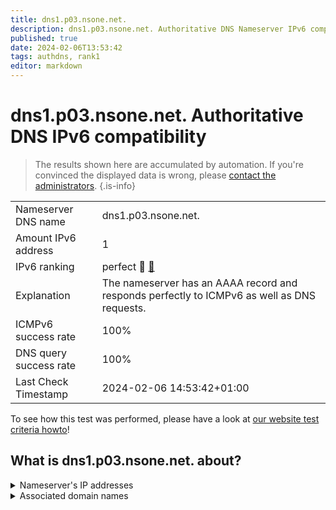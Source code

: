 ```yaml
---
title: dns1.p03.nsone.net.
description: dns1.p03.nsone.net. Authoritative DNS Nameserver IPv6 compatibility
published: true
date: 2024-02-06T13:53:42
tags: authdns, rank1
editor: markdown
---
```


# dns1.p03.nsone.net. Authoritative DNS IPv6 compatibility

> The results shown here are accumulated by automation. If you're convinced the displayed data is wrong, please [contact the administrators](/howto/chat). 
{.is-info}




|   |   |
| - | - |
| Nameserver DNS name | dns1.p03.nsone.net.
| Amount IPv6 address | 1
| IPv6 ranking | perfect :1st_place_medal: [🔗](/howto/ranking) |
| Explanation | The nameserver has an AAAA record and responds perfectly to ICMPv6 as well as DNS requests. |
| ICMPv6 success rate | 100%|
| DNS query success rate | 100% |
| Last Check Timestamp | 2024-02-06 14:53:42+01:00 |

To see how this test was performed, please have a look at [our website test criteria howto](/howto/testcriteria/authdns)!


## What is dns1.p03.nsone.net. about?




<details>
<summary>Nameserver's IP addresses</summary>

2620:4d:4000:6259:7:3:0:1

</details>



<details>
<summary>Associated domain names</summary>

etsy.com

imgur.com

</details>
